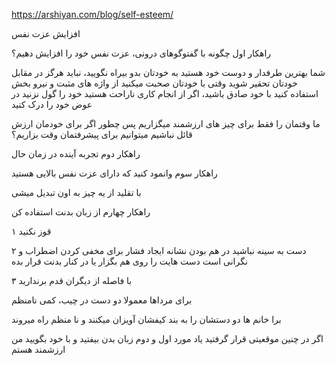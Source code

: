 https://arshiyan.com/blog/self-esteem/



افزایش عزت نفس

راهکار اول
چگونه با گفتوگوهای درونی، عزت نفس خود را افزایش دهیم؟

شما بهترین طرفدار و دوست خود هستید
به خودتان بدو بیراه نگویید، نباید هرگز در مقابل خودتان تحقیر شوید
وقتی با خودتان صحبت میکنید از واژه های مثبت و نیرو بخش استفاده کنید
با خود صادق باشید، اگر از انجام کاری ناراحت هستید خود را گول نزنید در عوض خود را درک کنید


ما وقتمان را فقط برای چیز های ارزشمند میگزاریم
پس چطور اگر برای خودمان ارزش قائل نباشیم میتوانیم برای پیشرفتمان وقت بزاریم؟



راهکار دوم
تجربه آینده در زمان حال





راهکار سوم
وانمود کنید که دارای عزت نفس بالایی هستید

با تقلید از یه چیز به اون تبدیل میشی


راهکار چهارم
از زبان بدنت استفاده کن

۱
قوز نکنید

۲
دست به سینه نباشید
در هم بودن نشانه ایجاد فشار برای مخفی کردن اضطراب و نگرانی است
دست هایت را روی هم بگزار
یا
در کنار بدنت قرار بده

۳
با فاصله از دیگران قدم برندارید

برای مرداها
معمولا دو دست در چیب، کمی نامنظم


برا خانم ها
دو دستشان را به بند کیفشان آویزان میکنند و نا منظم راه میروند

اگر در چنین موقعیتی قرار گرفتید یاد مورد اول و دوم زبان بدن بیفتید 
و با خود بگویید من ارزشمند هستم



